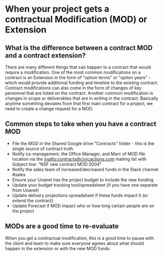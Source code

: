 # When your project gets a contractual Modification (MOD) or Extension

## What is the difference between a contract MOD and a contract extension?

There are many different things that can happen to a contract that would require a modification. One of the most common modifications on a contract is an Extension in the form of "option terms" or "option years" - which would provide additional funding and timeline to the existing contract. Contract modifications can also come in the form of changes of key personnel that are listed on the contract. Another common modification is changes in scope or deliverables that are in writing in the contract. Basically anytime something deviates from that first main contract for a project, we need to create a change request for a MOD.

## Common steps to take when you have a contract MOD

- File the MOD in the Shared Google drive "Contracts" folder - this is the single source of contract truth
- Notify ca-management, the Office Manager, and Marc of MOD file location via the <mailto:contracts@civicactions.com> mailing list with Subject line: "NSF new contract MOD 0004"
- Notify the sales team of increased/decreased funds in the Slack channel #sales
- Ensure your Unanet has the project budget to include the new funding
- Update your budget tracking tool/spreadsheet (if you have one separate from Unanet)
- Update delivery projections spreadsheet if these funds impact it (or extend the contract)
- Update Forecast if MOD impact who or how long certain people are on the project

## MODs are a good time to re-evaluate

When you get a contractual modification, this is a good time to pause with the client and team to make sure everyone agrees about what should happen in the extension or with the new MOD funds.
